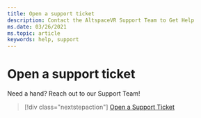 ```yaml
---
title: Open a support ticket
description: Contact the AltspaceVR Support Team to Get Help
ms.date: 03/26/2021
ms.topic: article
keywords: help, support
---
```


# Open a support ticket

Need a hand? Reach out to our Support Team!

> [!div class="nextstepaction"] 
> [Open a Support Ticket](https://help.altvr.com/hc/en-us/requests/new)
